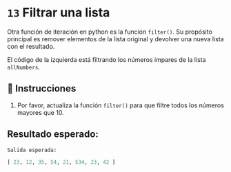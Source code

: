 # `13` Filtrar una lista

Otra función de iteración en python es la función `filter()`. Su propósito principal es remover elementos de la lista original y devolver una nueva lista con el resultado.

El código de la izquierda está filtrando los números impares de la lista `allNumbers`.

## 📝 Instrucciones

1. Por favor, actualiza la función `filter()` para que filtre todos los números mayores que 10.


## Resultado esperado:

```py
Salida esperada:

[ 23, 12, 35, 54, 21, 534, 23, 42 ]
```